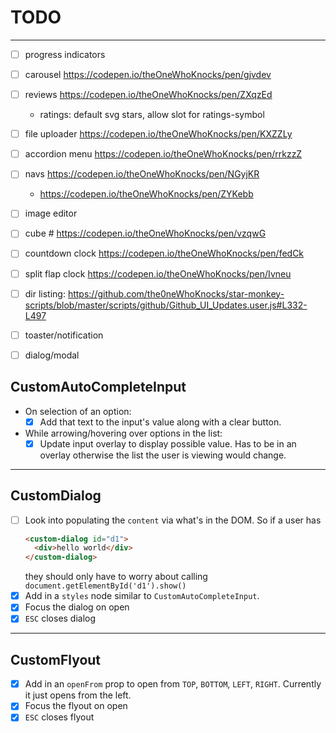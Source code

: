 # TODO

---

- [ ] progress indicators
- [ ] carousel https://codepen.io/theOneWhoKnocks/pen/gjvdev
- [ ] reviews https://codepen.io/theOneWhoKnocks/pen/ZXqzEd
  - ratings: default svg stars, allow slot for ratings-symbol
- [ ] file uploader https://codepen.io/theOneWhoKnocks/pen/KXZZLy
- [ ] accordion menu https://codepen.io/theOneWhoKnocks/pen/rrkzzZ
- [ ] navs https://codepen.io/theOneWhoKnocks/pen/NGyjKR
  - https://codepen.io/theOneWhoKnocks/pen/ZYKebb
- [ ] image editor
- [ ] cube # https://codepen.io/theOneWhoKnocks/pen/vzqwG
- [ ] countdown clock https://codepen.io/theOneWhoKnocks/pen/fedCk
- [ ] split flap clock https://codepen.io/theOneWhoKnocks/pen/Ivneu
- [ ] dir listing: https://github.com/the0neWhoKnocks/star-monkey-scripts/blob/master/scripts/github/Github_UI_Updates.user.js#L332-L497
- [ ] toaster/notification
- [ ] dialog/modal


## CustomAutoCompleteInput

- On selection of an option:
  - [x] Add that text to the input's value along with a clear button.
- While arrowing/hovering over options in the list:
  - [x] Update input overlay to display possible value. Has to be in an overlay
  otherwise the list the user is viewing would change.

---

## CustomDialog

- [ ] Look into populating the `content` via what's in the DOM. So if a user has
  ```html
  <custom-dialog id="d1">
    <div>hello world</div>
  </custom-dialog>
  ```
  they should only have to worry about calling `document.getElementById('d1').show()`
- [x] Add in a `styles` node similar to `CustomAutoCompleteInput`.
- [x] Focus the dialog on open
- [x] `ESC` closes dialog

---

## CustomFlyout

- [x] Add in an `openFrom` prop to open from `TOP`, `BOTTOM`, `LEFT`, `RIGHT`.
Currently it just opens from the left.
- [x] Focus the flyout on open
- [x] `ESC` closes flyout

